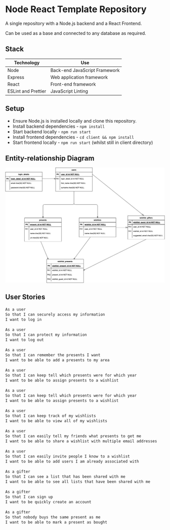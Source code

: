 # Node React Template Repository

A single repository with a Node.js backend and a React Frontend.

Can be used as a base and connected to any database as required.

## Stack

| Technology          | Use                           |
| ------------------- | ----------------------------- |
| Node                | Back-end JavaScript Framework |
| Express             | Web application framework     |
| React               | Front-end framework           |
| ESLint and Prettier | JavaScript Linting            |

## Setup

- Ensure Node.js is installed locally and clone this repository.
- Install backend dependencies - `npm install`
- Start backend locally - `npm run start`
- Install frontend dependencies - `cd client && npm install`
- Start frontend locally - `npm run start` (whilst still in client directory)

## Entity-relationship Diagram

![entity-relationship diagram](https://github.com/Will-Helliwell/wishlist/blob/main/wishlist_ER_diagram.jpg)

## User Stories

```
As a user
So that I can securely access my information
I want to log in

As a user
So that I can protect my information
I want to log out

As a user
So that I can remember the presents I want
I want to be able to add a presents to my area

As a user
So that I can keep tell which presents were for which year
I want to be able to assign presents to a wishlist

As a user
So that I can keep tell which presents were for which year
I want to be able to assign presents to a wishlist

As a user
So that I can keep track of my wishlists
I want to be able to view all of my wishlists

As a user
So that I can easily tell my friends what presents to get me
I want to be able to share a wishlist with multiple email addresses

As a user
So that I can easily invite people I know to a wishlist
I want to be able to add users I am already associated with

As a gifter
So that I can see a list that has been shared with me
I want to be able to see all lists that have been shared with me

As a gifter
So that I can sign up
I want to be quickly create an account

As a gifter
So that nobody buys the same present as me
I want to be able to mark a present as bought
```

